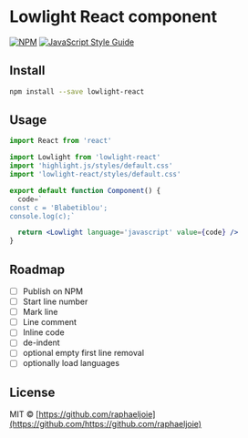 # Lowlight React component
[![NPM](https://img.shields.io/npm/v/lowlight-react.svg)](https://www.npmjs.com/package/lowlight-react) [![JavaScript Style Guide](https://img.shields.io/badge/code_style-standard-brightgreen.svg)](https://standardjs.com)

## Install

```bash
npm install --save lowlight-react
```

## Usage

```jsx
import React from 'react'

import Lowlight from 'lowlight-react'
import 'highlight.js/styles/default.css'
import 'lowlight-react/styles/default.css'

export default function Component() {
  code=`
const c = 'Blabetiblou';
console.log(c);`

  return <Lowlight language='javascript' value={code} />
}
```

## Roadmap
- [ ] Publish on NPM
- [ ] Start line number
- [ ] Mark line
- [ ] Line comment
- [ ] Inline code
- [ ] de-indent
- [ ] optional empty first line removal
- [ ] optionally load languages

## License

MIT © [https://github.com/raphaeljoie](https://github.com/https://github.com/raphaeljoie)
